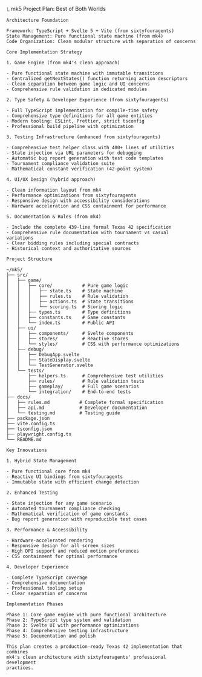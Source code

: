   ⎿ mk5 Project Plan: Best of Both Worlds

    Architecture Foundation

    Framework: TypeScript + Svelte 5 + Vite (from sixtyfouragents)
    State Management: Pure functional state machine (from mk4)
    Code Organization: Clean modular structure with separation of concerns

    Core Implementation Strategy

    1. Game Engine (from mk4's clean approach)

    - Pure functional state machine with immutable transitions
    - Centralized getNextStates() function returning action descriptors
    - Clean separation between game logic and UI concerns
    - Comprehensive rule validation in dedicated modules

    2. Type Safety & Developer Experience (from sixtyfouragents)

    - Full TypeScript implementation for compile-time safety
    - Comprehensive type definitions for all game entities
    - Modern tooling: ESLint, Prettier, strict tsconfig
    - Professional build pipeline with optimization

    3. Testing Infrastructure (enhanced from sixtyfouragents)

    - Comprehensive test helper class with 400+ lines of utilities
    - State injection via URL parameters for debugging
    - Automatic bug report generation with test code templates
    - Tournament compliance validation suite
    - Mathematical constant verification (42-point system)

    4. UI/UX Design (hybrid approach)

    - Clean information layout from mk4
    - Performance optimizations from sixtyfouragents
    - Responsive design with accessibility considerations
    - Hardware acceleration and CSS containment for performance

    5. Documentation & Rules (from mk4)

    - Include the complete 439-line formal Texas 42 specification
    - Comprehensive rule documentation with tournament vs casual variations
    - Clear bidding rules including special contracts
    - Historical context and authoritative sources

    Project Structure

    ~/mk5/
    ├── src/
    │   ├── game/
    │   │   ├── core/           # Pure game logic
    │   │   │   ├── state.ts    # State machine
    │   │   │   ├── rules.ts    # Rule validation
    │   │   │   ├── actions.ts  # State transitions
    │   │   │   └── scoring.ts  # Scoring logic
    │   │   ├── types.ts        # Type definitions
    │   │   ├── constants.ts    # Game constants
    │   │   └── index.ts        # Public API
    │   ├── ui/
    │   │   ├── components/     # Svelte components
    │   │   ├── stores/         # Reactive stores
    │   │   └── styles/         # CSS with performance optimizations
    │   ├── debug/
    │   │   ├── DebugApp.svelte
    │   │   ├── StateDisplay.svelte
    │   │   └── TestGenerator.svelte
    │   └── tests/
    │       ├── helpers.ts      # Comprehensive test utilities
    │       ├── rules/          # Rule validation tests
    │       ├── gameplay/       # Full game scenarios
    │       └── integration/    # End-to-end tests
    ├── docs/
    │   ├── rules.md           # Complete formal specification
    │   ├── api.md             # Developer documentation
    │   └── testing.md         # Testing guide
    ├── package.json
    ├── vite.config.ts
    ├── tsconfig.json
    ├── playwright.config.ts
    └── README.md

    Key Innovations

    1. Hybrid State Management

    - Pure functional core from mk4
    - Reactive UI bindings from sixtyfouragents
    - Immutable state with efficient change detection

    2. Enhanced Testing

    - State injection for any game scenario
    - Automated tournament compliance checking
    - Mathematical verification of game constants
    - Bug report generation with reproducible test cases

    3. Performance & Accessibility

    - Hardware-accelerated rendering
    - Responsive design for all screen sizes
    - High DPI support and reduced motion preferences
    - CSS containment for optimal performance

    4. Developer Experience

    - Complete TypeScript coverage
    - Comprehensive documentation
    - Professional tooling setup
    - Clear separation of concerns

    Implementation Phases

    Phase 1: Core game engine with pure functional architecture
    Phase 2: TypeScript type system and validation
    Phase 3: Svelte UI with performance optimizations
    Phase 4: Comprehensive testing infrastructure
    Phase 5: Documentation and polish

    This plan creates a production-ready Texas 42 implementation that combines 
    mk4's clean architecture with sixtyfouragents' professional development 
    practices.